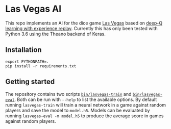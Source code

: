 # Las Vegas AI

This repo implements an AI for the dice game [Las Vegas](https://boardgamegeek.com/boardgame/117959/las-vegas) based on [deep-Q learning with experience replay](https://arxiv.org/abs/1312.5602).
Currently this has only been tested with Python 3.6 using the Theano backend of Keras.

## Installation

    export PYTHONPATH=.
    pip install -r requirements.txt

## Getting started

The repository contains two scripts [`bin/lasvegas-train`](bin/lasvegas-train) and [`bin/lasvegas-eval`](bin/lasvegas-eval).
Both can be run with `--help` to list the available options.
By default running `lasvegas-train` will train a neural network in a game against random players and save the model to `model.h5`.
Models can be evaluated by running `lasvegas-eval -m model.h5` to produce the average score in games against random players.
